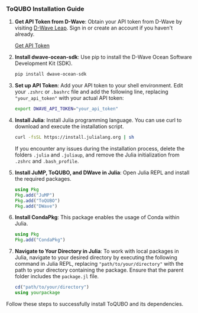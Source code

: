 ### ToQUBO Installation Guide

1. **Get API Token from D-Wave**: Obtain your API token from D-Wave by visiting [D-Wave Leap](https://cloud.dwavesys.com/leap/). Sign in or create an account if you haven't already.

    [Get API Token](https://cloud.dwavesys.com/leap/)

2. **Install dwave-ocean-sdk**: Use pip to install the D-Wave Ocean Software Development Kit (SDK).

    ```sh
    pip install dwave-ocean-sdk
    ```

3. **Set up API Token**: Add your API token to your shell environment. Edit your `.zshrc` or `.bashrc` file and add the following line, replacing `"your_api_token"` with your actual API token:

    ```sh
    export DWAVE_API_TOKEN="your_api_token"
    ```

4. **Install Julia**: Install Julia programming language. You can use curl to download and execute the installation script.

    ```sh
    curl -fsSL https://install.julialang.org | sh
    ```

    If you encounter any issues during the installation process, delete the folders `.julia` and `.juliaup`, and remove the Julia initialization from `.zshrc` and `.bash_profile`.

5. **Install JuMP, ToQUBO, and DWave in Julia**: Open Julia REPL and install the required packages.

    ```julia
    using Pkg
    Pkg.add("JuMP")
    Pkg.add("ToQUBO")
    Pkg.add("DWave")
    ```

6. **Install CondaPkg**: This package enables the usage of Conda within Julia.

    ```julia
    using Pkg
    Pkg.add("CondaPkg")
    ```
7. **Navigate to Your Directory in Julia**: To work with local packages in Julia, navigate to your desired directory by executing the following command in Julia REPL, replacing `"path/to/your/directory"` with the path to your directory containing the package. Ensure that the parent folder includes the `package.jl` file.

    ```julia
    cd("path/to/your/directory")
    using yourpackage
    ```

Follow these steps to successfully install ToQUBO and its dependencies.
